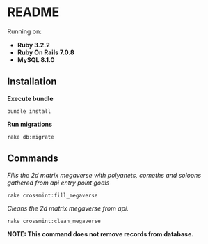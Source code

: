 # README
Running on:
* **Ruby 3.2.2**
* **Ruby On Rails 7.0.8**
* **MySQL 8.1.0**
## Installation
**Execute bundle**
```
bundle install
```
**Run migrations**
```
rake db:migrate
```
## Commands
_Fills the 2d matrix megaverse with polyanets, comeths and soloons gathered from api entry point goals_
```
rake crossmint:fill_megaverse
```
_Cleans the 2d matrix megaverse from api._
```
rake crossmint:clean_megaverse
```
**NOTE: This command does not remove records from database.**
